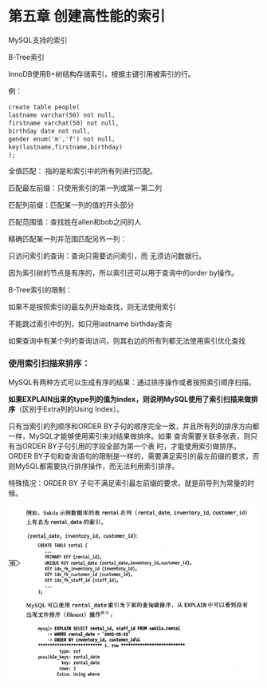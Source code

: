 # 第五章 创建高性能的索引

MySQL支持的索引

B-Tree索引

InnoDB使用B+树结构存储索引，根据主键引用被索引的行。

例：

```text
create table people(
lastname varchar(50) not null,
firstname varchat(50) not null,
birthday date not null,
gender enum('m','f') not null,
key(lastname,firstname,birthday)
);
```

全值匹配： 指的是和索引中的所有列进行匹配。

匹配最左前缀：只使用索引的第一列或第一第二列

匹配列前缀：匹配某一列的值的开头部分

匹配范围值：查找姓在allen和bob之间的人

精确匹配某一列并范围匹配另外一列：

只访问索引的查询：查询只需要访问索引，而 无须访问数据行。



因为索引树的节点是有序的，所以索引还可以用于查询中的order by操作。

B-Tree索引的限制：

如果不是按照索引的最左列开始查找，则无法使用索引

不能跳过索引中的列，如只用lastname birthday查询

如果查询中有某个列的查询访问，则其右边的所有列都无法使用索引优化查找



### 使用索引扫描来排序：

MySQL有两种方式可以生成有序的结果：通过排序操作或者按照索引顺序扫描。

**如果EXPLAIN出来的type列的值为index，则说明MySQL使用了索引扫描来做排序**（区别于Extra列的Using Index）。

 只有当索引的列顺序和ORDER BY子句的顺序完全一致，并且所有列的排序方向都一样，MySQL才能够使用索引来对结果做排序。如果 查询需要关联多张表，则只有当ORDER BY子句引用的字段全部为第一个表 时，才能使用索引做排序。ORDER BY子句和查询语句的限制是一样的，需要满足索引的最左前缀的要求，否则MySQL都需要执行排序操作，而无法利用索引排序。

特殊情况：ORDER BY 子句不满足索引最左前缀的要求，就是前导列为常量的时候。

![](../../.gitbook/assets/image%20%2823%29.png)



